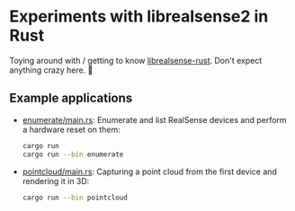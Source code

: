 # Experiments with librealsense2 in Rust

Toying around with / getting to know [librealsense-rust](https://github.com/jerry73204).
Don't expect anything crazy here. 🙌

## Example applications

- [enumerate/main.rs](src/enumerate/main.rs): Enumerate and list RealSense devices and perform a hardware reset on them:
  ```bash
  cargo run
  cargo run --bin enumerate
  ```

- [pointcloud/main.rs](src/pointcloud/main.rs): Capturing a point cloud from the first device and rendering it in 3D:
  ```bash
  cargo run --bin pointcloud
  ```
